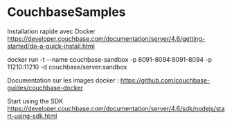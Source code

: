 # CouchbaseSamples

Installation rapide avec Docker
https://developer.couchbase.com/documentation/server/4.6/getting-started/do-a-quick-install.html

docker run -t --name couchbase-sandbox -p 8091-8094:8091-8094 -p 11210:11210 -d couchbase/server:sandbox


Documentation sur les images docker : https://github.com/couchbase-guides/couchbase-docker

Start using the SDK
https://developer.couchbase.com/documentation/server/4.6/sdk/nodejs/start-using-sdk.html